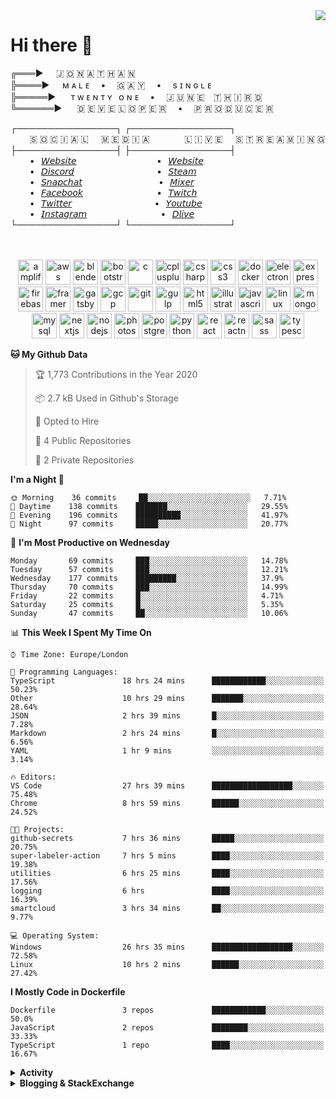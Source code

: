 <img align="right" href="https://spotify-github-profile.vercel.app/api/view?uid=21xc6lko2t6sn466piiwtnhuq&redirect=true" src="https://spotify-github-profile.vercel.app/api/view?uid=21xc6lko2t6sn466piiwtnhuq&cover_image=true">

# Hi there 👋

╔═══►⠀⠀🇯 🇴 🇳 🇦 🇹 🇭 🇦 🇳\
╠════►⠀⠀ᴍ ᴀ ʟ ᴇ ⠀ • ⠀ 🇬 🇦 🇾 ⠀ • ⠀ s ɪ ɴ ɢ ʟ ᴇ\
╠═════►⠀⠀ ᴛ ᴡ ᴇ ɴ ᴛ ʏ⠀ᴏ ɴ ᴇ ⠀ • ⠀ 🇯 🇺 🇳 🇪 ⠀🇹 🇭 🇮 🇷 🇩\
╚══════►⠀⠀ 🇩 🇪 🇻 🇪 🇱 🇴 🇵 🇪 🇷 ⠀ • ⠀ 🇵 🇷 🇴 🇩 🇺 🇨 🇪 🇷

┌────────────────┐ ┌────────────────┐\
⠀⠀⠀🇸 🇴 🇨 🇮 🇦 🇱⠀⠀🇲 🇪 🇩 🇮 🇦⠀⠀⠀ ⠀⠀🇱 🇮 🇻 🇪⠀⠀🇸 🇹 🇷 🇪 🇦 🇲 🇮 🇳 🇬\
├────────────────┤ ├────────────────┤\
⠀⠀⠀•⠀[𝘞𝘦𝘣𝘴𝘪𝘵𝘦](https://tgtgamer.live/) ⠀⠀⠀ ⠀⠀⠀ ⠀⠀⠀ ⠀⠀•⠀[𝘞𝘦𝘣𝘴𝘪𝘵𝘦](https://tgtgamer.live/)\
⠀⠀⠀•⠀[𝘋𝘪𝘴𝘤𝘰𝘳𝘥](https://discord.com/invite/P5DwgzN) ⠀⠀⠀ ⠀⠀⠀ ⠀⠀⠀ ⠀⠀ •⠀[𝘚𝘵𝘦𝘢𝘮](https://steamcommunity.com/broadcast/watch/76561198043223313)\
⠀⠀⠀•⠀[𝘚𝘯𝘢𝘱𝘤𝘩𝘢𝘵](https://snapchat.com/add/tgtgamer) ⠀⠀⠀ ⠀⠀⠀ ⠀⠀⠀ ⠀ •⠀[𝘔𝘪𝘹𝘦𝘳](https://mixer.com/tgtgamer)\
⠀⠀⠀•⠀[𝘍𝘢𝘤𝘦𝘣𝘰𝘰𝘬](https://fb.me/jonathan.stevens.144) ⠀⠀⠀ ⠀⠀⠀ ⠀⠀⠀ ⠀•⠀[𝘛𝘸𝘪𝘵𝘤𝘩](https://www.twitch.tv/tgtgamer)\
⠀⠀⠀•⠀[𝘛𝘸𝘪𝘵𝘵𝘦𝘳](https://twitter.com/tgtgamer) ⠀⠀⠀ ⠀⠀⠀ ⠀⠀⠀ ⠀⠀ •⠀[𝘠𝘰𝘶𝘵𝘶𝘣𝘦](https://www.youtube.com/channel/UCmMsdBHE1inAoY72o2ZuEqg/live)\
⠀⠀⠀•⠀[𝘐𝘯𝘴𝘵𝘢𝘨𝘳𝘢𝘮](https://www.instagram.com/tgtgamer) ⠀⠀⠀ ⠀⠀⠀ ⠀⠀⠀ ⠀•⠀[𝘋𝘭𝘪𝘷𝘦](https://dlive.tv/TGTGamer)\
└────────────────┘ └────────────────┘

<p align="center"><br><br><img src="https://docs.amplify.aws/assets/logo-dark.svg" alt="amplify" width="40" height="40"/> <img src="https://devicons.github.io/devicon/devicon.git/icons/amazonwebservices/amazonwebservices-original-wordmark.svg" alt="aws" width="40" height="40"/> <img src="https://download.blender.org/branding/community/blender_community_badge_white.svg" alt="blender" width="40" height="40"/> <img src="https://devicons.github.io/devicon/devicon.git/icons/bootstrap/bootstrap-plain.svg" alt="bootstrap" width="40" height="40"/> <img src="https://devicons.github.io/devicon/devicon.git/icons/c/c-original.svg" alt="c" width="40" height="40"/> <img src="https://devicons.github.io/devicon/devicon.git/icons/cplusplus/cplusplus-original.svg" alt="cplusplus" width="40" height="40"/> <img src="https://devicons.github.io/devicon/devicon.git/icons/csharp/csharp-original.svg" alt="csharp" width="40" height="40"/> <img src="https://devicons.github.io/devicon/devicon.git/icons/css3/css3-original-wordmark.svg" alt="css3" width="40" height="40"/> <img src="https://devicons.github.io/devicon/devicon.git/icons/docker/docker-original-wordmark.svg" alt="docker" width="40" height="40"/> <img src="https://devicons.github.io/devicon/devicon.git/icons/electron/electron-original.svg" alt="electron" width="40" height="40"/> <img src="https://devicons.github.io/devicon/devicon.git/icons/express/express-original-wordmark.svg" alt="express" width="40" height="40"/> <img src="https://www.vectorlogo.zone/logos/firebase/firebase-icon.svg" alt="firebase" width="40" height="40"/> <img src="https://www.vectorlogo.zone/logos/framer/framer-icon.svg" alt="framer" width="40" height="40"/> <img src="https://www.vectorlogo.zone/logos/gatsbyjs/gatsbyjs-icon.svg" alt="gatsby" width="40" height="40"/> <img src="https://www.vectorlogo.zone/logos/google_cloud/google_cloud-icon.svg" alt="gcp" width="40" height="40"/> <img src="https://www.vectorlogo.zone/logos/git-scm/git-scm-icon.svg" alt="git" width="40" height="40"/> <img src="https://devicons.github.io/devicon/devicon.git/icons/gulp/gulp-plain.svg" alt="gulp" width="40" height="40"/> <img src="https://devicons.github.io/devicon/devicon.git/icons/html5/html5-original-wordmark.svg" alt="html5" width="40" height="40"/> <img src="https://www.vectorlogo.zone/logos/adobe_illustrator/adobe_illustrator-icon.svg" alt="illustrator" width="40" height="40"/> <img src="https://devicons.github.io/devicon/devicon.git/icons/javascript/javascript-original.svg" alt="javascript" width="40" height="40"/> <img src="https://devicons.github.io/devicon/devicon.git/icons/linux/linux-original.svg" alt="linux" width="40" height="40"/> <img src="https://devicons.github.io/devicon/devicon.git/icons/mongodb/mongodb-original-wordmark.svg" alt="mongodb" width="40" height="40"/> <img src="https://devicons.github.io/devicon/devicon.git/icons/mysql/mysql-original-wordmark.svg" alt="mysql" width="40" height="40"/> <img src="https://cdn.worldvectorlogo.com/logos/nextjs-3.svg" alt="nextjs" width="40" height="40"/> <img src="https://devicons.github.io/devicon/devicon.git/icons/nodejs/nodejs-original-wordmark.svg" alt="nodejs" width="40" height="40"/> <img src="https://devicons.github.io/devicon/devicon.git/icons/photoshop/photoshop-plain.svg" alt="photoshop" width="40" height="40"/> <img src="https://devicons.github.io/devicon/devicon.git/icons/postgresql/postgresql-original-wordmark.svg" alt="postgresql" width="40" height="40"/> <img src="https://devicons.github.io/devicon/devicon.git/icons/python/python-original.svg" alt="python" width="40" height="40"/> <img src="https://devicons.github.io/devicon/devicon.git/icons/react/react-original-wordmark.svg" alt="react" width="40" height="40"/> <img src="https://reactnative.dev/img/header_logo.svg" alt="reactnative" width="40" height="40"/> <img src="https://devicons.github.io/devicon/devicon.git/icons/sass/sass-original.svg" alt="sass" width="40" height="40"/> <img src="https://devicons.github.io/devicon/devicon.git/icons/typescript/typescript-original.svg" alt="typescript" width="40" height="40"/></p>

<!--START_SECTION:waka-->
**🐱 My Github Data** 

> 🏆 1,773 Contributions in the Year 2020
 > 
> 📦 2.7 kB Used in Github's Storage 
 > 
> 💼 Opted to Hire
 > 
> 📜 4 Public Repositories
 > 
> 🔑 2 Private Repositories 

**I'm a Night 🦉** 

```text
🌞 Morning    36 commits     ██░░░░░░░░░░░░░░░░░░░░░░░   7.71% 
🌆 Daytime    138 commits    ███████░░░░░░░░░░░░░░░░░░   29.55% 
🌃 Evening    196 commits    ██████████░░░░░░░░░░░░░░░   41.97% 
🌙 Night      97 commits     █████░░░░░░░░░░░░░░░░░░░░   20.77%

```
📅 **I'm Most Productive on Wednesday** 

```text
Monday       69 commits     ███░░░░░░░░░░░░░░░░░░░░░░   14.78% 
Tuesday      57 commits     ███░░░░░░░░░░░░░░░░░░░░░░   12.21% 
Wednesday    177 commits    █████████░░░░░░░░░░░░░░░░   37.9% 
Thursday     70 commits     ███░░░░░░░░░░░░░░░░░░░░░░   14.99% 
Friday       22 commits     █░░░░░░░░░░░░░░░░░░░░░░░░   4.71% 
Saturday     25 commits     █░░░░░░░░░░░░░░░░░░░░░░░░   5.35% 
Sunday       47 commits     ██░░░░░░░░░░░░░░░░░░░░░░░   10.06%

```


📊 **This Week I Spent My Time On** 

```text
⌚︎ Time Zone: Europe/London

💬 Programming Languages: 
TypeScript               18 hrs 24 mins      ████████████░░░░░░░░░░░░░   50.23% 
Other                    10 hrs 29 mins      ███████░░░░░░░░░░░░░░░░░░   28.64% 
JSON                     2 hrs 39 mins       █░░░░░░░░░░░░░░░░░░░░░░░░   7.28% 
Markdown                 2 hrs 24 mins       █░░░░░░░░░░░░░░░░░░░░░░░░   6.56% 
YAML                     1 hr 9 mins         ░░░░░░░░░░░░░░░░░░░░░░░░░   3.14%

🔥 Editors: 
VS Code                  27 hrs 39 mins      ██████████████████░░░░░░░   75.48% 
Chrome                   8 hrs 59 mins       ██████░░░░░░░░░░░░░░░░░░░   24.52%

🐱‍💻 Projects: 
github-secrets           7 hrs 36 mins       █████░░░░░░░░░░░░░░░░░░░░   20.75% 
super-labeler-action     7 hrs 5 mins        ████░░░░░░░░░░░░░░░░░░░░░   19.38% 
utilities                6 hrs 25 mins       ████░░░░░░░░░░░░░░░░░░░░░   17.56% 
logging                  6 hrs               ████░░░░░░░░░░░░░░░░░░░░░   16.39% 
smartcloud               3 hrs 34 mins       ██░░░░░░░░░░░░░░░░░░░░░░░   9.77%

💻 Operating System: 
Windows                  26 hrs 35 mins      ██████████████████░░░░░░░   72.58% 
Linux                    10 hrs 2 mins       ██████░░░░░░░░░░░░░░░░░░░   27.42%

```

**I Mostly Code in Dockerfile** 

```text
Dockerfile               3 repos             ████████████░░░░░░░░░░░░░   50.0% 
JavaScript               2 repos             ████████░░░░░░░░░░░░░░░░░   33.33% 
TypeScript               1 repo              ████░░░░░░░░░░░░░░░░░░░░░   16.67%

```



<!--END_SECTION:waka-->

<details>
  <summary><b>Activity</b></summary>
  
<!--START_SECTION:activity-->
1. 🗣 Commented on [#30](https://github.com/IvanFon/super-labeler-action/issues/30) in [IvanFon/super-labeler-action](https://github.com/IvanFon/super-labeler-action)
2. ❗️ Closed issue [#166](https://github.com/Videndum/action-masterminds/issues/166) in [Videndum/action-masterminds](https://github.com/Videndum/action-masterminds)
3. 🎉 Merged PR [#188](https://github.com/Videndum/action-masterminds/pull/188) in [Videndum/action-masterminds](https://github.com/Videndum/action-masterminds)
4. 💪 Opened PR [#188](https://github.com/Videndum/action-masterminds/pull/188) in [Videndum/action-masterminds](https://github.com/Videndum/action-masterminds)
5. 🗣 Commented on [#166](https://github.com/Videndum/action-masterminds/issues/166) in [Videndum/action-masterminds](https://github.com/Videndum/action-masterminds)
6. 🎉 Merged PR [#186](https://github.com/Videndum/action-masterminds/pull/186) in [Videndum/action-masterminds](https://github.com/Videndum/action-masterminds)
7. 🎉 Merged PR [#185](https://github.com/Videndum/action-masterminds/pull/185) in [Videndum/action-masterminds](https://github.com/Videndum/action-masterminds)
8. 🎉 Merged PR [#184](https://github.com/Videndum/action-masterminds/pull/184) in [Videndum/action-masterminds](https://github.com/Videndum/action-masterminds)
9. 🎉 Merged PR [#183](https://github.com/Videndum/action-masterminds/pull/183) in [Videndum/action-masterminds](https://github.com/Videndum/action-masterminds)
10. 🎉 Merged PR [#182](https://github.com/Videndum/action-masterminds/pull/182) in [Videndum/action-masterminds](https://github.com/Videndum/action-masterminds)
11. 🎉 Merged PR [#181](https://github.com/Videndum/action-masterminds/pull/181) in [Videndum/action-masterminds](https://github.com/Videndum/action-masterminds)
12. 🎉 Merged PR [#180](https://github.com/Videndum/action-masterminds/pull/180) in [Videndum/action-masterminds](https://github.com/Videndum/action-masterminds)
13. 🎉 Merged PR [#179](https://github.com/Videndum/action-masterminds/pull/179) in [Videndum/action-masterminds](https://github.com/Videndum/action-masterminds)
14. 🎉 Merged PR [#178](https://github.com/Videndum/action-masterminds/pull/178) in [Videndum/action-masterminds](https://github.com/Videndum/action-masterminds)
15. 🎉 Merged PR [#177](https://github.com/Videndum/action-masterminds/pull/177) in [Videndum/action-masterminds](https://github.com/Videndum/action-masterminds)
16. 🎉 Merged PR [#176](https://github.com/Videndum/action-masterminds/pull/176) in [Videndum/action-masterminds](https://github.com/Videndum/action-masterminds)
17. 🗣 Commented on [#176](https://github.com/Videndum/action-masterminds/issues/176) in [Videndum/action-masterminds](https://github.com/Videndum/action-masterminds)
18. 🗣 Commented on [#179](https://github.com/Videndum/action-masterminds/issues/179) in [Videndum/action-masterminds](https://github.com/Videndum/action-masterminds)
19. 🎉 Merged PR [#174](https://github.com/Videndum/action-masterminds/pull/174) in [Videndum/action-masterminds](https://github.com/Videndum/action-masterminds)
20. 🎉 Merged PR [#175](https://github.com/Videndum/action-masterminds/pull/175) in [Videndum/action-masterminds](https://github.com/Videndum/action-masterminds)
21. 🎉 Merged PR [#173](https://github.com/Videndum/action-masterminds/pull/173) in [Videndum/action-masterminds](https://github.com/Videndum/action-masterminds)
22. 🎉 Merged PR [#172](https://github.com/Videndum/action-masterminds/pull/172) in [Videndum/action-masterminds](https://github.com/Videndum/action-masterminds)
23. 🎉 Merged PR [#171](https://github.com/Videndum/action-masterminds/pull/171) in [Videndum/action-masterminds](https://github.com/Videndum/action-masterminds)
24. 🎉 Merged PR [#169](https://github.com/Videndum/action-masterminds/pull/169) in [Videndum/action-masterminds](https://github.com/Videndum/action-masterminds)
25. 🗣 Commented on [#169](https://github.com/Videndum/action-masterminds/issues/169) in [Videndum/action-masterminds](https://github.com/Videndum/action-masterminds)
26. 🗣 Commented on [#169](https://github.com/Videndum/action-masterminds/issues/169) in [Videndum/action-masterminds](https://github.com/Videndum/action-masterminds)
27. 🎉 Merged PR [#170](https://github.com/Videndum/action-masterminds/pull/170) in [Videndum/action-masterminds](https://github.com/Videndum/action-masterminds)
28. 🎉 Merged PR [#168](https://github.com/Videndum/action-masterminds/pull/168) in [Videndum/action-masterminds](https://github.com/Videndum/action-masterminds)
29. 🎉 Merged PR [#163](https://github.com/Videndum/action-masterminds/pull/163) in [Videndum/action-masterminds](https://github.com/Videndum/action-masterminds)
30. 🎉 Merged PR [#155](https://github.com/Videndum/action-masterminds/pull/155) in [Videndum/action-masterminds](https://github.com/Videndum/action-masterminds)
31. 🎉 Merged PR [#150](https://github.com/Videndum/action-masterminds/pull/150) in [Videndum/action-masterminds](https://github.com/Videndum/action-masterminds)
32. 🎉 Merged PR [#148](https://github.com/Videndum/action-masterminds/pull/148) in [Videndum/action-masterminds](https://github.com/Videndum/action-masterminds)
33. 🎉 Merged PR [#147](https://github.com/Videndum/action-masterminds/pull/147) in [Videndum/action-masterminds](https://github.com/Videndum/action-masterminds)
34. 🎉 Merged PR [#146](https://github.com/Videndum/action-masterminds/pull/146) in [Videndum/action-masterminds](https://github.com/Videndum/action-masterminds)
<!--END_SECTION:activity-->

</details>

<details>
  <summary><b>Blogging & StackExchange</b></summary>

<!-- BLOG-POST-LIST:START -->
- [Answer by Jonathan Stevens for Fetch status on audio stream - HTTP Response](https://stackoverflow.com/questions/67752301/fetch-status-on-audio-stream-http-response/67757137#67757137)
- [Fetch status on audio stream - HTTP Response](https://stackoverflow.com/questions/67752301/fetch-status-on-audio-stream-http-response)
- [Correct usage of ORM in framework](https://stackoverflow.com/questions/65446243/correct-usage-of-orm-in-framework)
- [Github Actions detect author_association](https://stackoverflow.com/questions/63188674/github-actions-detect-author-association)
- [Answer by Jonathan Stevens for React styling - Overflow issues - Expo & Electron single workflow](https://stackoverflow.com/questions/59939824/react-styling-overflow-issues-expo-electron-single-workflow/59941715#59941715)
- [React styling - Overflow issues - Expo & Electron single workflow](https://stackoverflow.com/questions/59939824/react-styling-overflow-issues-expo-electron-single-workflow)
- [React WebkitAppRegion Warnings](https://stackoverflow.com/questions/59870837/react-webkitappregion-warnings)
- [Hideout Menu](https://jonathanstevens.org/2019/11/13/hideout-menu/)
- [Smode 01 – Red Particles](https://jonathanstevens.org/2019/10/31/smode-01-red-particles/)
- [Notch 01 – Ball w/ line particles](https://jonathanstevens.org/2019/10/31/notch-01-ball-w-line-particles/)
- [Eureka Digital Dimentions](https://jonathanstevens.org/2019/10/10/eureka-2019/)
- [Hedgehog](https://jonathanstevens.org/2019/10/09/hedgehog/)
- [Heart Beat](https://jonathanstevens.org/2019/10/09/heart-beat/)
- [D Major’s Logo](https://jonathanstevens.org/2019/10/08/d-majors-logo/)
- [Dialogflow & Express -- Fulfilment](https://stackoverflow.com/questions/57964582/dialogflow-express-fulfilment)
- [Establishment Website](https://jonathanstevens.org/2019/08/13/establishment-website/)
- [New Website](https://jonathanstevens.org/2019/06/18/redesigned-website/)
- [Reckoning 2019](https://jonathanstevens.org/2019/01/28/reckoning-2019/)
- [Answer by Jonathan Stevens for SVG Changing specific colour - CSS & JS](https://stackoverflow.com/questions/51461082/svg-changing-specific-colour-css-js/51467484#51467484)
- [SVG Changing specific colour - CSS & JS](https://stackoverflow.com/questions/51461082/svg-changing-specific-colour-css-js)
- [Complex Wireframe to solid for use in Autodesk 2018](https://stackoverflow.com/questions/47948929/complex-wireframe-to-solid-for-use-in-autodesk-2018)
- [Cookie based Redirection using Javascript](https://stackoverflow.com/questions/47686107/cookie-based-redirection-using-javascript)
- [How to make the bot know if its messaged someone before? C# based SteamBot](https://stackoverflow.com/questions/44035406/how-to-make-the-bot-know-if-its-messaged-someone-before-c-sharp-based-steambot)
- [How to convert fs:path to variable](https://stackoverflow.com/questions/43879791/how-to-convert-fspath-to-variable)
<!-- BLOG-POST-LIST:END -->
</details>
